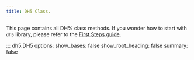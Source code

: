 ```yaml
---
title: DH5 Class.
---
```


This page contains all DH% class methods. If you wonder how to start with `dh5` library, please refer to the [First Steps guide](../starting_guide/first_steps.md).

<!-- prettier-ignore -->
::: dh5.DH5
    options:
      show_bases: false
      show_root_heading: false
      summary: false
